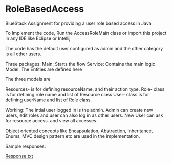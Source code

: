 # RoleBasedAccess
BlueStack Assignment for providing a user role based access in Java

To Implement the code, Run the AccessRoleMain class or import this project in any IDE like Eclipse or Intellij

The code has the default user configured as admin and the other category is all other users.

Three packages:
Main: Starts the flow
Service: Contains the main logic
Model: The Entities are defined here

The three models are

Resources- is for defining resourceName, and their action type.
Role- class is for defining role name and list of Resource class
User- class is for defining userName and list of Role class.

Working:
The intial user logged in is the admin. Admin can create new users, edit roles and user can also log in as other users.
New User can ask for resource access. and view all accesses.

Object oriented concepts like Encapsulation, Abstraction, Inheritance, Enums, MVC design pattern etc are used in the implementation.

Sample responses:

[Response.txt](https://github.com/SemilJain/RoleBasedAccess/files/6329282/Response.txt)
